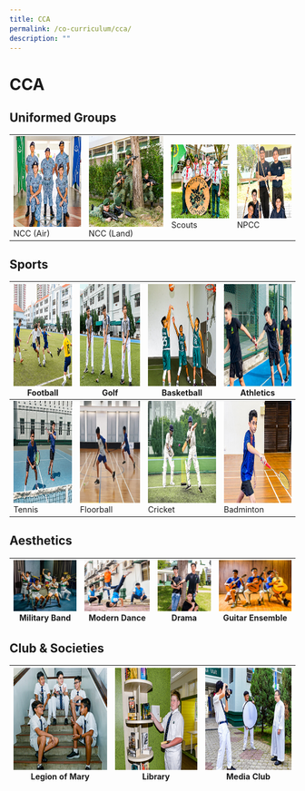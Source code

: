 ```yaml
---
title: CCA
permalink: /co-curriculum/cca/
description: ""
---
```

# CCA


## Uniformed Groups


|   |   |   |  |
| -------- | -------- | -------- | -------- | 
|  <img src="images/2022_Migration/NCC_Air.jpg" style="width:250px; height:160px"> NCC (Air)    | <img src="images/2022_Migration/NCC_Land_Thm.jpg" style="width:250px; height:160px"/>  NCC (Land)    | <img src="/images/2022_Migration/Scouts.jpg" style="width:180px; height:130px"/>  Scouts     |  <img src="/images/2022_Migration/NPCC.jpg" style="width:180px; height:130px"/> NPCC     |    

Sports
------

<img src="/images/2022_Migration/football.jpg" style="width:250px; height:180px"/> Football  | <img src="/images/2022_Migration/Golf.jpg" style="width:250px; height:180px"/> Golf | <img src="/images/2022_Migration/Basketball.jpg" style="width:250px; height:180px"/> Basketball | <img src="/images/2022_Migration/track%20n%20Field.jpg" style="width:250px; height:180px"/> Athletics |
|-----|-----|-----|-----|
<img src="/images/2022_Migration/tennis.jpg" style="width:250px; height:180px"/> Tennis  | <img src="/images/CCA_Update_Dec2022/Floorball_Thm.jpg" style="width:250px; height:180px"/> Floorball | <img src="/images/2022_Migration/Cricket.jpg" style="width:250px; height:180px"/> Cricket | <img src="/images/2022_Migration/Badminton.jpg" style="width:250px; height:180px"/> Badminton |

Aesthetics
----------
| <img src="images/2022_Migration/Military%20Band.jpg" style="width:180px; height:90px"/> Military Band  | <img src="images/2022_Migration/dance.jpg" style="width:180px; height:90px"/> Modern Dance | <img src="/images/2022_Migration/drama.jpg" style="width:180px; height:90px"/> Drama | <img src="/images/2022_Migration/Guitar%20Ensemble.jpg" style="width:180px; height:90px"/> Guitar Ensemble |
|-----|-----|-----|-----|

Club & Societies
----------------

 <img src="/images/2022_Migration/legion%20of%20mary.jpg" style="width:250px; height:180px"/> Legion of Mary  | <img src="/images/2022_Migration/Library.jpg" style="width:250px; height:180px"/> Library | <img src="/images/2022_Migration/media%20and%20design.jpg" style="width:250px; height:180px"/> Media Club | 
|-----|-----|-----|